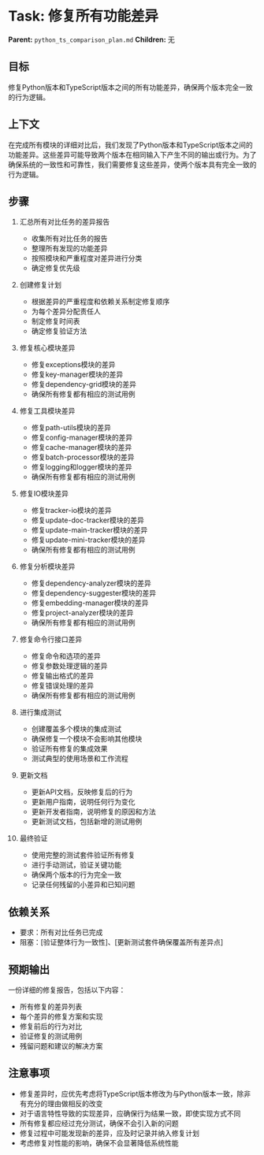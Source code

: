 # Task: 修复所有功能差异
   **Parent:** `python_ts_comparison_plan.md`
   **Children:** 无

## 目标
修复Python版本和TypeScript版本之间的所有功能差异，确保两个版本完全一致的行为逻辑。

## 上下文
在完成所有模块的详细对比后，我们发现了Python版本和TypeScript版本之间的功能差异。这些差异可能导致两个版本在相同输入下产生不同的输出或行为。为了确保系统的一致性和可靠性，我们需要修复这些差异，使两个版本具有完全一致的行为逻辑。

## 步骤
1. 汇总所有对比任务的差异报告
   - 收集所有对比任务的报告
   - 整理所有发现的功能差异
   - 按照模块和严重程度对差异进行分类
   - 确定修复优先级

2. 创建修复计划
   - 根据差异的严重程度和依赖关系制定修复顺序
   - 为每个差异分配责任人
   - 制定修复时间表
   - 确定修复验证方法

3. 修复核心模块差异
   - 修复exceptions模块的差异
   - 修复key-manager模块的差异
   - 修复dependency-grid模块的差异
   - 确保所有修复都有相应的测试用例

4. 修复工具模块差异
   - 修复path-utils模块的差异
   - 修复config-manager模块的差异
   - 修复cache-manager模块的差异
   - 修复batch-processor模块的差异
   - 修复logging和logger模块的差异
   - 确保所有修复都有相应的测试用例

5. 修复IO模块差异
   - 修复tracker-io模块的差异
   - 修复update-doc-tracker模块的差异
   - 修复update-main-tracker模块的差异
   - 修复update-mini-tracker模块的差异
   - 确保所有修复都有相应的测试用例

6. 修复分析模块差异
   - 修复dependency-analyzer模块的差异
   - 修复dependency-suggester模块的差异
   - 修复embedding-manager模块的差异
   - 修复project-analyzer模块的差异
   - 确保所有修复都有相应的测试用例

7. 修复命令行接口差异
   - 修复命令和选项的差异
   - 修复参数处理逻辑的差异
   - 修复输出格式的差异
   - 修复错误处理的差异
   - 确保所有修复都有相应的测试用例

8. 进行集成测试
   - 创建覆盖多个模块的集成测试
   - 确保修复一个模块不会影响其他模块
   - 验证所有修复的集成效果
   - 测试典型的使用场景和工作流程

9. 更新文档
   - 更新API文档，反映修复后的行为
   - 更新用户指南，说明任何行为变化
   - 更新开发者指南，说明修复的原因和方法
   - 更新测试文档，包括新增的测试用例

10. 最终验证
    - 使用完整的测试套件验证所有修复
    - 进行手动测试，验证关键功能
    - 确保两个版本的行为完全一致
    - 记录任何残留的小差异和已知问题

## 依赖关系
- 要求：所有对比任务已完成
- 阻塞：[验证整体行为一致性]、[更新测试套件确保覆盖所有差异点]

## 预期输出
一份详细的修复报告，包括以下内容：
- 所有修复的差异列表
- 每个差异的修复方案和实现
- 修复前后的行为对比
- 验证修复的测试用例
- 残留问题和建议的解决方案

## 注意事项
- 修复差异时，应优先考虑将TypeScript版本修改为与Python版本一致，除非有充分的理由做相反的改变
- 对于语言特性导致的实现差异，应确保行为结果一致，即使实现方式不同
- 所有修复都应经过充分测试，确保不会引入新的问题
- 修复过程中可能发现新的差异，应及时记录并纳入修复计划
- 考虑修复对性能的影响，确保不会显著降低系统性能 